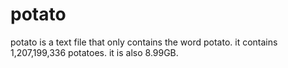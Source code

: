 # potato
potato is a text file that only contains the word potato. it contains 1,207,199,336 potatoes. it is also 8.99GB.
